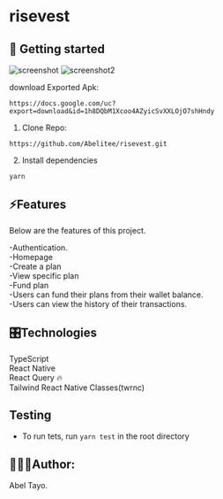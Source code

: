 # risevest

## 📖 Getting started
![screenshot](https://user-images.githubusercontent.com/49671278/155411217-71f7c41a-fd58-4694-b3a4-925459296a13.jpg)
![screenshot2](https://user-images.githubusercontent.com/49671278/155411229-d140a6cf-9e2f-487d-ad17-c9205d866918.jpg)


download Exported Apk:
```
https://docs.google.com/uc?export=download&id=1h8DQbM1Xcoo4AZyicSvXXLOjO7shHndy
```

1. Clone Repo:
```
https://github.com/Abelitee/risevest.git
```
2. Install dependencies
```
yarn
```

## ⚡️Features
Below are the features of this project.

-Authentication.<br/>
-Homepage<br/>
-Create a plan<br/>
-View specific plan<br/>
-Fund plan<br/>
-Users can fund their plans from their wallet balance.<br/>
-Users can view the history of their transactions.<br/>

## 🎛Technologies

TypeScript<br/>
React Native<br/>
React Query 🔥<br/>
Tailwind React Native Classes(twrnc)<br/>


## Testing
- To run tets, run `yarn test` in the root directory

## 🧑🏼‍💻Author:
Abel Tayo.

